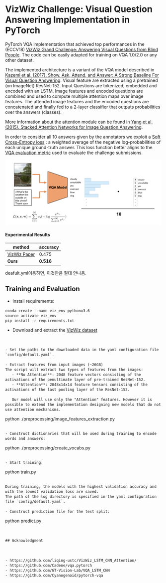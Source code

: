 # VizWiz Challenge: Visual Question Answering Implementation in PyTorch

PyTorch VQA implementation that achieved top performances in the (ECCV18) [VizWiz Grand Challenge: Answering Visual Questions from Blind People][0].
The code can be easily adapted for training on VQA 1.0/2.0 or any other dataset.

The implemented architecture is a variant of the VQA model described in [Kazemi et al. (2017). Show, Ask, Attend, and Answer: A Strong Baseline For Visual Question Answering][1].
Visual feature are extracted using a pretrained (on ImageNet) ResNet-152. Input Questions are tokenized, embedded and encoded with an LSTM.
Image features and encoded questions are combined and used to compute multiple attention maps over image features. The attended image features 
and the encoded questions are concatenated and finally fed to a 2-layer classifier that outputs probabilities over the answers (classes). 

More information about the attention module can be found in [Yang et al. (2015). Stacked Attention Networks for Image Question Answering][2].


In order to consider all 10 answers given by the annotators we exploit a [Soft Cross-Entropy loss][3] : 
a weighted average of the negative log-probabilities of each unique ground-truth answer.
This loss function better aligns to the [VQA evaluation metric][4] used to evaluate the challenge submissions.

![Soft cross-entropy loss](./soft.png)


#### Experimental Results 

| method       | accuracy |
|--------------|----------|
| [VizWiz Paper][0] | 0.475    |
| **Ours**         | **0.516**    |  

deafult.yml이용하면, 이것만큼 절대 안나옴.


## Training and Evaluation
- Install requirements:
```
conda create --name viz_env python=3.6
source activate viz_env
pip install -r requirements.txt
```

- Download and extract the [VizWiz dataset](https://vizwiz.org/tasks-and-datasets/vqa/)

```


- Set the paths to the downloaded data in the yaml configuration file `config/default.yaml`.

- Extract features from input images (~26GB) 
The script will extract two types of features from the images:
   - **No Attention**: 2048 feature vectors consisting of the activations of the penultimate layer of pre-trained ResNet-152.
   - **Attention**: 2048x14x14 feature tensors consisting of the activations of the last pooling layer of the ResNet-152.

   Our model will use only the "Attention" features. However it is possible to extend the implementation designing new models that do not use attention mechanisms.

```
python ./preprocessing/image_features_extraction.py
```

- Construct dictionaries that will be used during training to encode words and answers:

```
python ./preprocessing/create_vocabs.py
```

- Start training:
```
python train.py
```

During training, the models with the highest validation accuracy and with the lowest validation loss are saved. 
The path of the log directory is specified in the yaml configuration file `config/default.yaml`.

- Construct prediction file for the test split:
```
python predict.py
```


## Acknowledgment



- https://github.com/liqing-ustc/VizWiz_LSTM_CNN_Attention/
- https://github.com/Cadene/vqa.pytorch
- https://github.com/GT-Vision-Lab/VQA_LSTM_CNN
- https://github.com/Cyanogenoid/pytorch-vqa

```

[0]: http://vizwiz.org/data/
[1]: https://arxiv.org/abs/1704.03162
[2]: https://arxiv.org/pdf/1511.02274
[3]: https://arxiv.org/abs/1708.00584
[4]: https://arxiv.org/pdf/1505.00468v6.pdf

